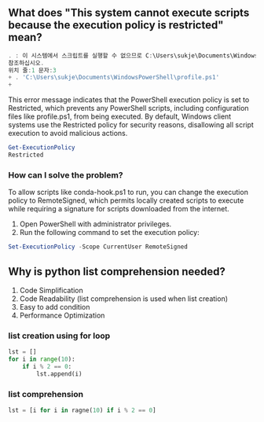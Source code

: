 ## What does "This system cannot execute scripts because the execution policy is restricted" mean?

```Powershell
. : 이 시스템에서 스크립트를 실행할 수 없으므로 C:\Users\sukje\Documents\WindowsPowerShell\profile.ps1 파일을 로드할 수 없습니다. 자세한 내용은 about_Execution_Policies(https://go.microsoft.com/fwlink/?LinkID=135170)를 
참조하십시오.
위치 줄:1 문자:3
+ . 'C:\Users\sukje\Documents\WindowsPowerShell\profile.ps1'
+
``` 
This error message indicates that the PowerShell execution policy is set to Restricted, which prevents any PowerShell scripts, including configuration files like profile.ps1, from being executed. 
By default, Windows client systems use the Restricted policy for security reasons, disallowing all script execution to avoid malicious actions.
```Powershell
Get-ExecutionPolicy
Restricted
```

### How can I solve the problem?
To allow scripts like conda-hook.ps1 to run, you can change the execution policy to RemoteSigned, which permits locally created scripts to execute while requiring a signature for scripts downloaded from the internet.
1. Open PowerShell with administrator privileges.
2. Run the following command to set the execution policy:
```Powershell
Set-ExecutionPolicy -Scope CurrentUser RemoteSigned
```

## Why is python list comprehension needed?
1. Code Simplification
2. Code Readability (list comprehension is used when list creation)
3. Easy to add condition
4. Performance Optimization

### list creation using for loop
```python
lst = []
for i in range(10):
    if i % 2 == 0:
        lst.append(i)
```

### list comprehension
```python
lst = [i for i in ragne(10) if i % 2 == 0]
```
